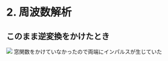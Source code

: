 <!-- 自動生成されたプリアンブル ここから -->
<!-- // $width:"841.89" -->
<!-- // $height:"595.28" -->
<!-- // $page_number:"true" -->
<!-- // $page:"40" -->
<!-- // $absolute_page:"40" -->
<!-- // $h2:"none" -->
<!-- // $h3:"none" -->
<!-- // $title:"true" -->
<!-- // $state_title:"2" -->
<!-- 自動生成されたプリアンブル ここまで -->

<!-- 前のページから引き継いだタイトル ここから -->
<!-- 前のページから引き継いだタイトル ここまで -->

# 2. 周波数解析
## このまま逆変換をかけたとき
![](./img/s2.png)
窓関数をかけていなかったので両端にインパルスが生じていた


